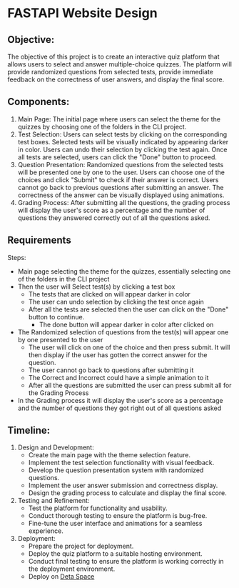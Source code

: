 # FASTAPI Website Design

## **Objective:**

The objective of this project is to create an interactive quiz platform that allows users to select and answer multiple-choice quizzes. The platform will provide randomized questions from selected tests, provide immediate feedback on the correctness of user answers, and display the final score.

## **Components:**

1. Main Page: The initial page where users can select the theme for the quizzes by choosing one of the folders in the CLI project.
2. Test Selection: Users can select tests by clicking on the corresponding test boxes. Selected tests will be visually indicated by appearing darker in color. Users can undo their selection by clicking the test again. Once all tests are selected, users can click the "Done" button to proceed.
3. Question Presentation: Randomized questions from the selected tests will be presented one by one to the user. Users can choose one of the choices and click "Submit" to check if their answer is correct. Users cannot go back to previous questions after submitting an answer. The correctness of the answer can be visually displayed using animations.
4. Grading Process: After submitting all the questions, the grading process will display the user's score as a percentage and the number of questions they answered correctly out of all the questions asked.

## Requirements

Steps: 

- Main page selecting the theme for the quizzes, essentially selecting one of the folders in the CLI project
- Then the user will Select test(s) by clicking a test box
    - The tests that are clicked on will appear darker in color
    - The user can undo selection by clicking the test once again
    - After all the tests are selected then the user can click on the "Done" button to continue.
        - The done button will appear darker in color after clicked on
- The Randomized selection of questions from the test(s) will appear one by one presented to the  user
    - The user will click on one of the choice and then press submit. It will then display if the user has gotten the correct answer for the question.
    - The user cannot go back to questions after submitting it
    - The Correct and Incorrect could have a simple animation to it
    - After all the questions are submitted the user can press submit all for the Grading Process
- In the Grading process it will display the user's score as a percentage and the number of questions they got right out of all questions asked

## Timeline:

1. Design and Development:
    - Create the main page with the theme selection feature.
    - Implement the test selection functionality with visual feedback.
    - Develop the question presentation system with randomized questions.
    - Implement the user answer submission and correctness display.
    - Design the grading process to calculate and display the final score.
2. Testing and Refinement:
    - Test the platform for functionality and usability.
    - Conduct thorough testing to ensure the platform is bug-free.
    - Fine-tune the user interface and animations for a seamless experience.
3. Deployment:
    - Prepare the project for deployment.
    - Deploy the quiz platform to a suitable hosting environment.
    - Conduct final testing to ensure the platform is working correctly in the deployment environment.
    - Deploy on [Deta Space](https://fastapi.tiangolo.com/deployment/deta/)